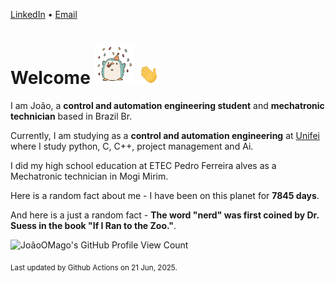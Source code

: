 [LinkedIn](https://www.linkedin.com/in/joão-pedro-gozzoli-b95641301/) &bull;
[Email](joaopedrogozzoli@gmail.com)

# Welcome <img src="happy.gif" height="64px" /> <img src="wave.gif" height="32px" />

I am João, a  **control and automation engineering student** and **mechatronic technician** based in Brazil Br.

Currently, I am studying as a **control and automation engineering** at [Unifei](https://unifei.edu.br) where I study python, C, C++, project management and Ai.

I did my high school education at ETEC Pedro Ferreira alves as a Mechatronic technician in Mogi Mirim.

Here is a random fact about me - I have been on this planet for **7845 days**.

And here is a just a random fact -  **The word "nerd" was first coined by Dr. Suess in the book "If I Ran to the Zoo."**.

![JoãoOMago's GitHub Profile View Count](https://komarev.com/ghpvc/?username=JoaoOMago)

<sub>Last updated by Github Actions on 21 Jun, 2025.</sub>
